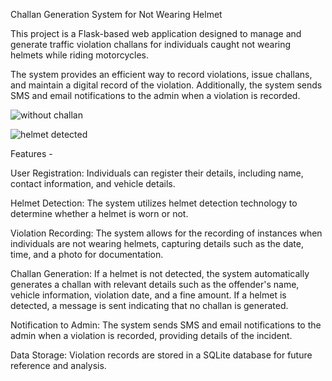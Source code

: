 Challan Generation System for Not Wearing Helmet

This project is a Flask-based web application designed to manage and generate traffic violation challans for individuals caught not wearing helmets while riding motorcycles. 

The system provides an efficient way to record violations, issue challans, and maintain a digital record of the violation. Additionally, the system sends SMS and email notifications to the admin when a violation is recorded.

![without challan](https://github.com/somia20/Challan-Generation-system-for-not-wearing-helmet/assets/108867754/1cf37774-557f-4037-aa4b-86185b2a8e3e)


![helmet detected](https://github.com/somia20/Challan-Generation-system-for-not-wearing-helmet/assets/108867754/21d42cfa-ee5f-43de-b1a3-092ed7e7d85e)





Features - 

User Registration: Individuals can register their details, including name, contact information, and vehicle details.

Helmet Detection: The system utilizes helmet detection technology to determine whether a helmet is worn or not.

Violation Recording: The system allows for the recording of instances when individuals are not wearing helmets, capturing details such as the date, time, and a photo for documentation.

Challan Generation: If a helmet is not detected, the system automatically generates a challan with relevant details such as the offender's name, vehicle information, violation date, and a fine amount. If a helmet is detected, a message is sent indicating that no challan is generated.

Notification to Admin: The system sends SMS and email notifications to the admin when a violation is recorded, providing details of the incident.

Data Storage: Violation records are stored in a SQLite database for future reference and analysis.


